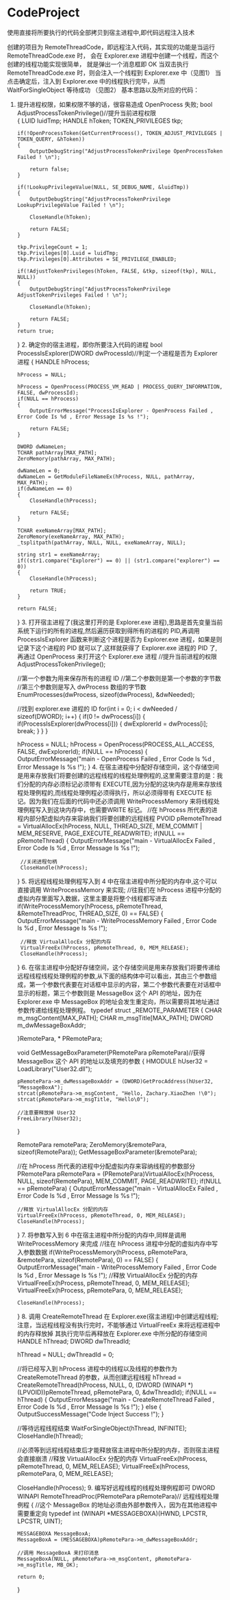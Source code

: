 # CodeProject
使用直接将所要执行的代码全部拷贝到宿主进程中,即代码远程注入技术

创建的项目为 RemoteThreadCode，即远程注入代码，其实现的功能是当运行 RemoteThreadCode.exe 时，
会在 Explorer.exe 进程中创建一个线程，而这个创建的线程功能实现很简单，
就是弹出一个消息框即 OK
当双击执行 RemoteThreadCode.exe 时，则会注入一个线程到 Explorer.exe 中（见图1）
当点击确定后，注入到 Explorer.exe 中的线程执行完毕，从而 WaitForSingleObject 等待成功 （见图2）
基本思路以及所对应的代码：
1. 提升进程权限，如果权限不够的话，很容易造成 OpenProcess 失败;
  bool AdjustProcessTokenPrivilege()//提升当前进程权限  
    {
        LUID luidTmp;
        HANDLE hToken;
       TOKEN_PRIVILEGES tkp;
    
       if(!OpenProcessToken(GetCurrentProcess(), TOKEN_ADJUST_PRIVILEGES | TOKEN_QUERY, &hToken))
       {
           OutputDebugString("AdjustProcessTokenPrivilege OpenProcessToken Failed ! \n");
    
           return false;
       }
    
       if(!LookupPrivilegeValue(NULL, SE_DEBUG_NAME, &luidTmp))
       {
           OutputDebugString("AdjustProcessTokenPrivilege LookupPrivilegeValue Failed ! \n");
    
           CloseHandle(hToken);
    
           return FALSE;
       }
    
       tkp.PrivilegeCount = 1;
       tkp.Privileges[0].Luid = luidTmp;
       tkp.Privileges[0].Attributes = SE_PRIVILEGE_ENABLED;
    
       if(!AdjustTokenPrivileges(hToken, FALSE, &tkp, sizeof(tkp), NULL, NULL))
       {
           OutputDebugString("AdjustProcessTokenPrivilege AdjustTokenPrivileges Failed ! \n");
    
           CloseHandle(hToken);
    
           return FALSE;
       }
       return true;
   }
   2. 确定你的宿主进程，即你所要注入代码的进程
    bool ProcessIsExplorer(DWORD dwProcessId)//判定一个进程是否为 Explorer 进程 
    {
        HANDLE hProcess;
     
       hProcess = NULL;
    
       hProcess = OpenProcess(PROCESS_VM_READ | PROCESS_QUERY_INFORMATION, FALSE, dwProcessId);
       if(NULL == hProcess)
       {
           OutputErrorMessage("ProcessIsExplorer - OpenProcess Failed , Error Code Is %d , Error Message Is %s !");
    
           return FALSE;
       }
    
       DWORD dwNameLen;
       TCHAR pathArray[MAX_PATH];
       ZeroMemory(pathArray, MAX_PATH);
    
       dwNameLen = 0;
       dwNameLen = GetModuleFileNameEx(hProcess, NULL, pathArray, MAX_PATH);
       if(dwNameLen == 0)
       {
           CloseHandle(hProcess);
   
           return FALSE;
       }
    
       TCHAR exeNameArray[MAX_PATH];
       ZeroMemory(exeNameArray, MAX_PATH);
       _tsplitpath(pathArray, NULL, NULL, exeNameArray, NULL);
    
       string str1 = exeNameArray;
       if((str1.compare("Explorer") == 0) || (str1.compare("explorer") == 0))
       {
           CloseHandle(hProcess);
    
           return TRUE;
       }
    
       return FALSE;
   }
   3. 打开宿主进程了(我这里打开的是 Explorer.exe 进程),思路是首先变量当前系统下运行的所有的进程,然后遍历获取到得所有的进程的 PID,再调用 ProcessIsExplorer 函数来判断这个进程是否为 Explorer.exe 进程，如果是则记录下这个进程的 PID 就可以了,这样就获得了 Explorer.exe 进程的 PID 了,
再通过 OpenProcess 来打开这个 Explorer.exe 进程
     //提升当前进程的权限
    AdjustProcessTokenPrivilege();
     
    //第一个参数为用来保存所有的进程 ID
    //第二个参数则是第一个参数的字节数
    //第三个参数则是写入 dwProcess 数组的字节数
    EnumProcesses(dwProcess, sizeof(dwProcess), &dwNeeded);
     
    //找到 explorer.exe 进程的 ID
   for(int i = 0; i < dwNeeded / sizeof(DWORD); i++)
   {
       if(0 != dwProcess[i])
       {
           if(ProcessIsExplorer(dwProcess[i]))
           {
               dwExplorerId = dwProcess[i];
               break;
           }
       }
   }
    
   hProcess = NULL;
   hProcess = OpenProcess(PROCESS_ALL_ACCESS, FALSE, dwExplorerId);
   if(NULL == hProcess)
   {
      OutputErrorMessage("main - OpenProcess Failed , Error Code Is %d , Error Message Is %s !");
   }
   4. 在宿主进程中分配好存储空间，这个存储空间是用来存放我们将要创建的远程线程的线程处理例程的,这里需要注意的是：我们分配的内存必须标记必须带有 EXECUTE,因为分配的这块内存是用来存放线程处理例程的,而线程处理例程必须得执行，所以必须得带有 EXECUTE 标记。因为我们在后面的代码中还必须调用 WriteProcessMemory 来将线程处理例程写入到这块内存中，也需要WRITE 标记。
    //在 hProcess 所代表的进程内部分配虚拟内存来容纳我们将要创建的远程线程
    PVOID pRemoteThread = VirtualAllocEx(hProcess, NULL, THREAD_SIZE, MEM_COMMIT | MEM_RESERVE, PAGE_EXECUTE_READWRITE);
    if(NULL == pRemoteThread)
    {
        OutputErrorMessage("main - VirtualAllocEx Failed , Error Code Is %d , Error Message Is %s !");
     
        //关闭进程句柄
        CloseHandle(hProcess);
    }
    5. 将远程线程处理例程写入到 4 中在宿主进程中所分配的内存中,这个可以直接调用 WriteProcessMemory 来实现;
    //往我们在 hProcess 进程中分配的虚拟内存里面写入数据，这里主要是将整个线程都写进去
    if(WriteProcessMemory(hProcess, pRemoteThread, &RemoteThreadProc, THREAD_SIZE, 0) == FALSE)
    {
        OutputErrorMessage("main - WriteProcessMemory Failed , Error Code Is %d , Error Message Is %s !");
     
        //释放 VirtualAllocEx 分配的内存
        VirtualFreeEx(hProcess, pRemoteThread, 0, MEM_RELEASE);
        CloseHandle(hProcess);
    }
    6. 在宿主进程中分配好存储空间，这个存储空间是用来存放我们将要传递给远程线程线程处理例程的参数,从下面的结构体中可以看出，其由三个参数组成，第一个参数代表要在对话框中显示的内容，第二个参数代表要在对话框中显示的标题，第三个参数则是 MessageBox 这个 API 的地址，因为在 Explorer.exe 中 MessageBox 的地址会发生重定向，所以需要将其地址通过参数传递给线程处理例程。
        typedef struct _REMOTE_PARAMETER
    {
        CHAR m_msgContent[MAX_PATH];
        CHAR m_msgTitle[MAX_PATH];
        DWORD m_dwMessageBoxAddr;
     
    }RemotePara, * PRemotePara;
           

    void GetMessageBoxParameter(PRemotePara pRemotePara)//获得 MessageBox 这个 API 的地址以及填充的参数 
    {
        HMODULE hUser32 = LoadLibrary("User32.dll");
        
       pRemotePara->m_dwMessageBoxAddr = (DWORD)GetProcAddress(hUser32, "MessageBoxA");
       strcat(pRemotePara->m_msgContent, "Hello, Zachary.XiaoZhen !\0");
       strcat(pRemotePara->m_msgTitle, "Hello\0");
       
       //注意要释放掉 User32
       FreeLibrary(hUser32);
   }
   
   
    RemotePara remotePara;
    ZeroMemory(&remotePara, sizeof(RemotePara));
    GetMessageBoxParameter(&remotePara);
     
    //在 hProcess 所代表的进程中分配虚拟内存来容纳线程的参数部分
    PRemotePara pRemotePara = (PRemotePara)VirtualAllocEx(hProcess, NULL, sizeof(RemotePara), MEM_COMMIT, PAGE_READWRITE);
    if(NULL == pRemotePara)
    {
        OutputErrorMessage("main - VirtualAllocEx Failed , Error Code Is %d , Error Message Is %s !");
    
       //释放 VirtualAllocEx 分配的内存
       VirtualFreeEx(hProcess, pRemoteThread, 0, MEM_RELEASE);
       CloseHandle(hProcess);
   }
   7. 将参数写入到 6 中在宿主进程中所分配的内存中,同样是调用 WriteProcessMemory 来完成
    //往在 hProcess 进程中分配的虚拟内存中写入参数数据
    if(WriteProcessMemory(hProcess, pRemotePara, &remotePara, sizeof(RemotePara), 0) == FALSE)
    {
        OutputErrorMessage("main - WriteProcessMemory Failed , Error Code Is %d , Error Message Is %s !");
        //释放 VirtualAllocEx 分配的内存
        VirtualFreeEx(hProcess, pRemoteThread, 0, MEM_RELEASE);
        VirtualFreeEx(hProcess, pRemotePara, 0, MEM_RELEASE);
     
       CloseHandle(hProcess);
   }
   8. 调用 CreateRemoteThread 在 Explorer.exe(宿主进程)中创建远程线程;
   注意，当远程线程没有执行完时，不能够通过 VirtualFreeEx 来将远程进程中的内存释放掉
   其执行完毕后再释放在 Explorer.exe 中所分配的存储空间
       HANDLE hThread;
    DWORD dwThreadId;
     
    hThread = NULL;
    dwThreadId = 0;
     
    //将已经写入到 hProcess 进程中的线程以及线程的参数作为 CreateRemoteThread 的参数，从而创建远程线程
    hThread = CreateRemoteThread(hProcess, NULL, 0, (DWORD (WINAPI *)(LPVOID))pRemoteThread, pRemotePara, 0, &dwThreadId);
    if(NULL == hThread)
   {
       OutputErrorMessage("main - CreateRemoteThread Failed , Error Code Is %d , Error Message Is %s !");
   }
   else
   {
       OutputSuccessMessage("Code Inject Success !");
   }
    
   //等待远程线程结束
   WaitForSingleObject(hThread, INFINITE);
   CloseHandle(hThread);
    
   //必须等到远程线程结束后才能释放宿主进程中所分配的内存，否则宿主进程会直接崩溃
   //释放 VirtualAllocEx 分配的内存
   VirtualFreeEx(hProcess, pRemoteThread, 0, MEM_RELEASE);
   VirtualFreeEx(hProcess, pRemotePara, 0, MEM_RELEASE);
    
   CloseHandle(hProcess);
   9. 编写好远程线程的线程处理例程即可
   	DWORD WINAPI RemoteThreadProc(PRemotePara pRemotePara)// 远程线程处理例程
    {
        //这个 MessageBox 的地址必须由外部参数传入，因为在其他进程中需要重定向
        typedef int (WINAPI *MESSAGEBOXA)(HWND, LPCSTR, LPCSTR, UINT);
    
       MESSAGEBOXA MessageBoxA;
       MessageBoxA = (MESSAGEBOXA)pRemotePara->m_dwMessageBoxAddr;
    
       //调用 MessageBoxA 来打印消息
       MessageBoxA(NULL, pRemotePara->m_msgContent, pRemotePara->m_msgTitle, MB_OK);
    
       return 0;
   }
   
